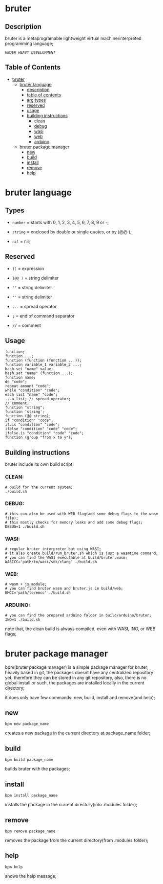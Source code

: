 
# bruter

## Description


bruter is a metaprogramable lightweight virtual machine/interpreted programming language;

*`UNDER HEAVY DEVELOPMENT`*


## Table of Contents


- [bruter](#bruter)
  - [bruter language](#bruter-language)
    - [description](#description)
    - [table of contents](#table-of-contents)
    - [arg types](#arg-types)
    - [reserved](#reserved)
    - [usage](#usage)
    - [building instructions](#building-instructions)
      - [clean](#clean)
      - [debug](#debug)
      - [wasi](#wasi)
      - [web](#web)
      - [arduino](#arduino)
  - [bruter package manager](#bruter-package-manager)
    - [new](#new)
    - [build](#build)
    - [install](#install)
    - [remove](#remove)
    - [help](#help)



# bruter language

## Types


- `number` = starts with 0, 1, 2, 3, 4, 5, 6, 7, 8, 9 or -;

- `string` = enclosed by double or single quotes, or by (@@ );

- `nil` = nil;

## Reserved

- `()` = expression

- `(@@ )` = string delimiter

- `""` = string delimiter

- `''` = string delimiter

- `...` = spread operator

- `;` = end of command separator

- `//` = comment

## Usage

    function;
    function ...;
    function (function (function ...));
    function variable_1 variable_2 ...;
    hash.set "name" value; 
    hash.set "name" (function ...);
    function name;
    do "code";
    repeat amount "code";
    while "condition" "code";
    each list "name" "code";
    ...a_list; // spread operator;
    // comment;
    function "string";
    function 'string';
    function (@@ string);
    if "condition" "code";
    if.is "condition" "code";
    ifelse "condition" "code" "code";
    ifelse.is "condition" "code" "code";
    function (group "from x to y");

## Building instructions

  bruter include its own build script;

  ### CLEAN:

    # build for the current system;
    ./build.sh

  ### DEBUG:

    # this can also be used with WEB flag(add some debug flags to the wasm file);
    # this mostly checks for memory leaks and add some debug flags;
    DEBUG=1 ./build.sh

  ### WASI:

    # regular bruter interpreter but using WASI;
    # it also create build/run_bruter.sh which is just a wasmtime command;
    # you can find the WASI executable at build/bruter.wasm;
    WASICC='path/to/wasi/sdk/clang' ./build.sh

  ### WEB:

    # wasm + js module;
    # you can find bruter.wasm and bruter.js in build/web;
    EMCC='path/to/emcc' ./build.sh

  ### ARDUINO:

    # you can find the prepared arduino folder in build/arduino/bruter;
    INO=1 ./build.sh

  note that, the clean build is always compiled, even with WASI, INO, or WEB flags;

# bruter package manager

  bpm(bruter package manager) is a simple package manager for bruter, heavily based in git, the packages doesnt have any centralized repository yet, therefore they can be stored in any git repository, also, there is no global install or such, the packages are installed locally in the current directory;

  it does only have few commands: new, build, install and remove(and help);

  ## new

    bpm new package_name
  
  creates a new package in the current directory at package_name folder;

  ## build

    bpm build package_name

  builds bruter with the packages;

  ## install

    bpm install package_name

  installs the package in the current directory(into .modules folder);

  ## remove

    bpm remove package_name

  removes the package from the current directory(from .modules folder);

  ## help

    bpm help

  shows the help message;
